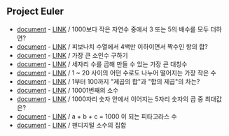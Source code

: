 ## Project Euler

* [document](doc/problems_1.md) - [LINK](http://euler.synap.co.kr/prob_detail.php?id=1) / 1000보다 작은 자연수 중에서 3 또는 5의 배수를 모두 더하면? 
* [document](doc/problems_2.md) - [LINK](http://euler.synap.co.kr/prob_detail.php?id=2) / 피보나치 수열에서 4백만 이하이면서 짝수인 항의 합?
* [document](doc/problems_3.md) - [LINK](http://euler.synap.co.kr/prob_detail.php?id=3) / 가장 큰 소인수 구하기
* [document](doc/problems_4.md) - [LINK](http://euler.synap.co.kr/prob_detail.php?id=4) / 세자리 수를 곱해 만들 수 있는 가장 큰 대칭수
* [document](doc/problems_5.md) - [LINK](http://euler.synap.co.kr/prob_detail.php?id=5) / 1 ~ 20 사이의 어떤 수로도 나누어 떨어지는 가장 작은 수
* [document](doc/problems_6.md) - [LINK](http://euler.synap.co.kr/prob_detail.php?id=6) / 1부터 100까지 "제곱의 합"과 "합의 제곱"의 차는?
* [document](doc/problems_7.md) - [LINK](http://euler.synap.co.kr/prob_detail.php?id=7) / 10001번째의 소수
* [document](doc/problems_8.md) - [LINK](http://euler.synap.co.kr/prob_detail.php?id=8) / 1000자리 숫자 안에서 이어지는 5자리 숫자의 곱 중 최대값은?
* [document](doc/problems_9.md) - [LINK](http://euler.synap.co.kr/prob_detail.php?id=9) / a + b + c = 1000 이 되는 피타고라스 수
* [document](doc/problems_118.md) - [LINK](http://euler.synap.co.kr/prob_detail.php?id=118) / 팬디지털 소수의 집합
